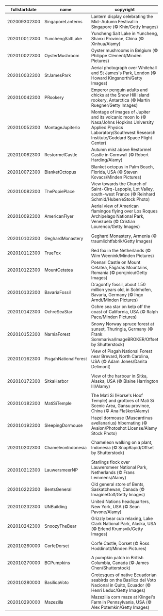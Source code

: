|fullstartdate|name|copyright|title|image|
|--|--|--|--|--|
202009302300|SingaporeLanterns|Lantern display celebrating the Mid-Autumn Festival in Singapore (© Khin/Getty Images)|A lunar lantern celebration|![](/en-GB/2020/10/202009302300SingaporeLanterns.jpg)|
202010012300|YunchengSaltLake|Yuncheng Salt Lake in Yuncheng, Shanxi Province, China (© Xinhua/Alamy)|Water colours|![](/en-GB/2020/10/202010012300YunchengSaltLake.jpg)|
202010022300|OysterMushroom|Oyster mushrooms in Belgium (© Philippe Clement/Minden Pictures)|Celebrating fabulous fungus|![](/en-GB/2020/10/202010022300OysterMushroom.jpg)|
202010032300|StJamesPark|Aerial photograph over Whitehall and St James's Park, London (© Howard Kingsnorth/Getty Images)|A marathon with a difference|![](/en-GB/2020/10/202010032300StJamesPark.jpg)|
202010042300|PRookery|Emperor penguin adults and chicks at the Snow Hill Island rookery, Antarctica (© Martin Ruegner/Getty Images)|Hey, you at the front!|![](/en-GB/2020/10/202010042300PRookery.jpg)|
202010052300|MontageJupiterIo|Montage of images of Jupiter and its volcanic moon Io (© Nasa/Johns Hopkins University Applied Physics Laboratory/Southwest Research Institute/Goddard Space Flight Center)|Infrared Jupiter, erupting Io|![](/en-GB/2020/10/202010052300MontageJupiterIo.jpg)|
202010062300|RestormelCastle|Autumn mist above Restormel Castle in Cornwall (© Robert Harding/Alamy)|A circle of stone|![](/en-GB/2020/10/202010062300RestormelCastle.jpg)|
202010072300|BlanketOctopus|Blanket octopus in Palm Beach, Florida, USA (© Steven Kovacs/Minden Pictures)|An underwater rainbow|![](/en-GB/2020/10/202010072300BlanketOctopus.jpg)|
202010082300|ThePopiePlace|View towards the Church of Saint-Cirq-Lapopie, Lot Valley, south-west France (© Reinhard Schmid/Huber/eStock Photo)|A cliff-hanging village|![](/en-GB/2020/10/202010082300ThePopiePlace.jpg)|
202010092300|AmericanFlyer|Aerial view of American flamingos flying over Los Roques Archipelago National Park, Venezuela (© Cristian Lourenco/Getty Images)|Birds of a feather|![](/en-GB/2020/10/202010092300AmericanFlyer.jpg)|
202010102300|GeghardMonastery|Geghard Monastery, Armenia (© traumlichtfabrik/Getty Images)|Monastery on the mountain|![](/en-GB/2020/10/202010102300GeghardMonastery.jpg)|
202010112300|TrueFox|Red fox in the Netherlands (© Wim Weenink/Minden Pictures)|Fox in the marsh|![](/en-GB/2020/10/202010112300TrueFox.jpg)|
202010122300|MountCetatea|Poenari Castle on Mount Cetatea, Făgăraș Mountains, Romania (© porojnicu/Getty Images)|Dracula’s castle?|![](/en-GB/2020/10/202010122300MountCetatea.jpg)|
202010132300|BavariaFossil|Dragonfly fossil, about 150 million years old, in Solnhofen, Bavaria, Germany (© Ingo Arndt/Minden Pictures)|Making an impression|![](/en-GB/2020/10/202010132300BavariaFossil.jpg)|
202010142300|OchreSeaStar|Ochre sea star on kelp off the coast of California, USA (© Ralph Pace/Minden Pictures)|Hitching a ride|![](/en-GB/2020/10/202010142300OchreSeaStar.jpg)|
202010152300|NarniaForest|Snowy Norway spruce forest at sunset, Thuringia, Germany (© Frank Sommariva/ImageBROKER/Offset by Shutterstock)|Narnia turns 70|![](/en-GB/2020/10/202010152300NarniaForest.jpg)|
202010162300|PisgahNationalForest|View of Pisgah National Forest near Brevard, North Carolina, USA (© Adam Jones/Danita Delimont)|A sea of clouds rolls in|![](/en-GB/2020/10/202010162300PisgahNationalForest.jpg)|
202010172300|SitkaHarbor|View of the harbour in Sitka, Alaska, USA (© Blaine Harrington III/Alamy)|When Russia owned Alaska…|![](/en-GB/2020/10/202010172300SitkaHarbor.jpg)|
202010182300|MatiSiTemple|The Mati Si (Horse's Hoof Temple) and grottoes of Mati Si Scenic Area, Gansu province, China (© Ana Flašker/Alamy)|Don’t look down|![](/en-GB/2020/10/202010182300MatiSiTemple.jpg)|
202010192300|SleepingDormouse|Hazel dormouse (Muscardinus avellanarius) hibernating (© Avalon/Photoshot License/Alamy Stock Photo)|Bedding down for winter|![](/en-GB/2020/10/202010192300SleepingDormouse.jpg)|
202010202300|ChameleonIndonesia|Chameleon walking on a plant, Indonesia (© SnapRapid/Offset by Shutterstock)|Does this chameleon look worried?|![](/en-GB/2020/10/202010202300ChameleonIndonesia.jpg)|
202010212300|LauwersmeerNP|Starlings flock over Lauwersmeer National Park, Netherlands (© Frans Lemmens/Alamy)|Moving as one|![](/en-GB/2020/10/202010212300LauwersmeerNP.jpg)|
202010222300|BentsGeneral|Old general store of Bents, Saskatchewan, Canada (© ImagineGolf/Getty Images)|Why was Bents abandoned?|![](/en-GB/2020/10/202010222300BentsGeneral.jpg)|
202010232300|UNBuilding|United Nations headquarters, New York, USA (© Sean Pavone/Alamy)|75 years of the United Nations|![](/en-GB/2020/10/202010232300UNBuilding.jpg)|
202010242300|SnoozyTheBear|Grizzly bear cub relaxing, Lake Clark National Park, Alaska, USA (© Erlend Krumsvik/Getty Images)|An extra hour of sleep|![](/en-GB/2020/10/202010242300SnoozyTheBear.jpg)|
202010260000|CorfeDorset|Corfe Castle, Dorset (© Ross Hoddinott/Minden Pictures)|Dark deeds at Corfe Castle|![](/en-GB/2020/10/202010260000CorfeDorset.jpg)|
202010270000|BCPumpkins|A pumpkin patch in British Columbia, Canada (© James Chen/Shutterstock)|Not long now...|![](/en-GB/2020/10/202010270000BCPumpkins.jpg)|
202010280000|BasilicaVoto|Grotesques of native Ecuadorian seabirds on the Basílica del Voto Nacional in Quito, Ecuador (© Henri Leduc/Getty Images)|Are these gargoyles?|![](/en-GB/2020/10/202010280000BasilicaVoto.jpg)|
202010290000|Mazezilla|Mazezilla corn maze at Klingel's Farm in Pennsylvania, USA (© Alex Potemkin/Getty Images)|Getting lost in Mazezilla|![](/en-GB/2020/10/202010290000Mazezilla.jpg)|
